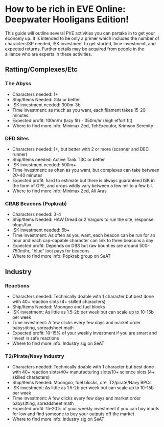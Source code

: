 # How to be rich in EVE Online: Deepwater Hooligans Edition!

This guide will outline several PVE activities you can partake in to get your economy up. It is intended to be only a primer which includes the number of characters/SP needed, ISK investment to get started, time investment, and expected returns. Further details may be acquired from people in the alliance who are experts in these activities.

## Ratting/Complexes/Etc
### The Abyss
* Characters needed: 1+
* Ship/Items Needed: Gila or better
* ISK investment needed: 300m-3b
* Time investment: as much as you want, each filament takes 15-20 minutes
* Expected profit: 100m/hr (lazy fit) - 350m/hr (high effort fit)
* Where to find more info: Minimax Zed, TehExecutor, Krimson Serenity

### DED Sites
* Characters needed: 1+, but better with 2 or more (scanner and DED runner)
* Ship/Items needed: Active Tank T3C or better
* ISK investment needed: 500m+
* Time investment: as often as you want, but complexes can take between 20-40 minutes
* Expected profit: hard to estimate but there is always guaranteed ISK in the form of OPE, and drops wildly vary between a few mil to a few bil. 
* Where to find more info: Minimax Zed, Ali Aras

### CRAB Beacons (Popkrab)
* Characters needed: 3-4
* Ship/Items Needed: HAW Dread or 2 Vargurs to run the site, response blops/fax
* ISK investment needed: 6b+
* Time investment: As often as you want, each beacon can be run for an hour and each cap-capable character can link to three beacons a day
* Expected profit: Depends on DBS but raw bounties are around 500-750m/hr, "blue" loot pays for beacons
* Where to find more info: Popkrab group on SeAT

## Industry
### Reactions
* Characters needed: Technically doable with 1 character but best done with 40+ reaction slots (4+ skilled characters)
* Ship/Items Needed: Moongoo and fuel blocks
* ISK investment: As little as 1.5-2b per week but can scale up to 10-15b per week
* Time investment: A few clicks every few days and market order babysitting, spreadsheet math
* Expected profit: 10-15% of your weekly investment if you are smart and invest in safe reactions
* Where to find more info: Industry sig on SeAT

### T2/Pirate/Navy Industry
* Characters needed: Technically doable with 1 character but best done with 40+ reaction slots/40+ manufacturing slots/10+ science slots (4+ skilled characters)
* Ship/Items Needed: Moongoo, fuel blocks, ore, T2/pirate/Navy BPCs
* ISK investment: As little as 1.5-2b per week but can scale up to 10-15b per week
* Time investment: A few clicks every few days and market order babysitting, spreadsheet math
* Expected profit: 15-20% of your weekly investment if you can buy inputs for low and find someone to buy your outputs off the market
* Where to find more info: Industry sig on SeAT
